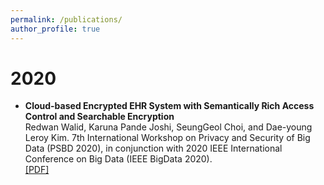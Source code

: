 ```yaml
---
permalink: /publications/
author_profile: true
---
```


# 2020
* **Cloud-based Encrypted EHR System with Semantically Rich Access Control and Searchable Encryption**<br>
Redwan Walid, Karuna Pande Joshi, SeungGeol Choi, and Dae-young Leroy Kim. 7th International Workshop on Privacy and Security of Big Data (PSBD 2020), in conjunction with 2020 IEEE International Conference on Big Data (IEEE BigData 2020).<br>
[[PDF]](https://ebiquity.umbc.edu/_file_directory_/papers/1055.pdf)
